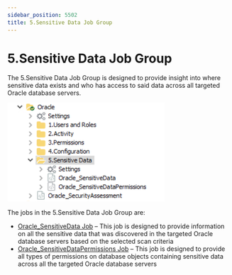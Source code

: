 ```yaml
---
sidebar_position: 5502
title: 5.Sensitive Data Job Group
---
```


# 5.Sensitive Data Job Group

The 5.Sensitive Data Job Group is designed to provide insight into where sensitive data exists and who has access to said data across all targeted Oracle database servers.

![Sensitive Data Job Group](../../../../../../../../static/images/AccessAnalyzer_12.0/Content/Resources/Images/EnterpriseAuditor/Solutions/Databases/Oracle/JobGroup43.png "Sensitive Data Job Group")

The jobs in the 5.Sensitive Data Job Group are:

* [Oracle\_SensitiveData Job](Oracle_SensitiveData "Oracle_SensitiveData Job") – This job is designed to provide information on all the sensitive data that was discovered in the targeted Oracle database servers based on the selected scan criteria
* [Oracle\_SensitiveDataPermissions Job](Oracle_SensitiveDataPermissions "Oracle_SensitiveDataPermissions Job") – This job is designed to provide all types of permissions on database objects containing sensitive data across all the targeted Oracle database servers